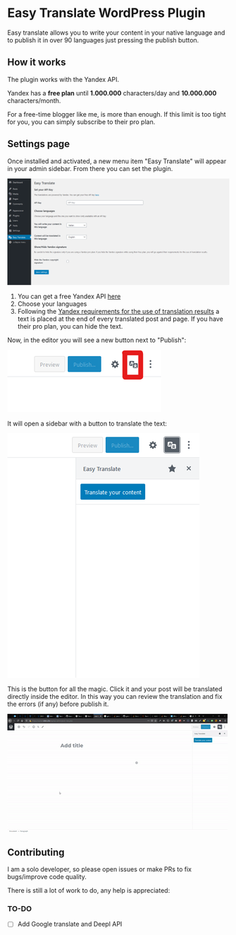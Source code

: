 # Easy Translate WordPress Plugin
Easy translate allows you to write your content in your native language and to publish it in over 90 languages just pressing the publish button.

## How it works
The plugin works with the Yandex API.

Yandex has a **free plan** until **1.000.000** characters/day and **10.000.000** characters/month.

For a free-time blogger like me, is more than enough. If this limit is too tight for you, you can simply subscribe to their pro plan.

## Settings page
Once installed and activated, a new menu item "Easy Translate" will appear in your admin sidebar.
From there you can set the plugin.

![setting page of easy translate](./screenshots/settings_v2.png)

1. You can get a free Yandex API [here](https://translate.yandex.com/developers/keys)
2. Choose your languages
3. Following the [Yandex requirements for the use of translation results](https://tech.yandex.com/translate/doc/dg/concepts/design-requirements-docpage/) a text is placed at the end of every translated post and page. If you have their pro plan, you can hide the text.

Now, in the editor you will see a new button next to "Publish":

![easytranslate button next in the editor](./screenshots/editor_button.png)

It will open a sidebar with a button to translate the text:

![easytranslate sidebar open](./screenshots/editor_sidebar.png)

This is the button for all the magic. Click it and your post will be translated directly inside the editor. In this way you can review the translation and fix the errors (if any) before publish it.

![gif of the translation](./screenshots/video_translation.gif)

## Contributing
I am a solo developer, so please open issues or make PRs to fix bugs/improve code quality.

There is still a lot of work to do, any help is appreciated:

### TO-DO
- [ ] Add Google translate and Deepl API
